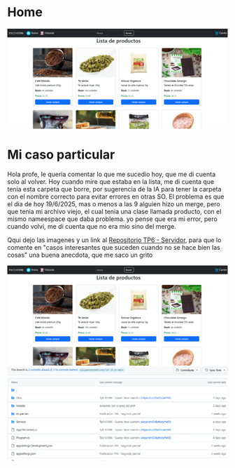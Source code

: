 # Home

![Home page](./img/image.png)


# Mi caso particular



Hola profe, le queria comentar lo que me sucedio hoy, que me di cuenta solo al volver. Hoy cuando mire que estaba en la lista, me di cuenta que tenia esta carpeta que borre, por sugerencia de la IA para tener la carpeta con el nombre correcto para evitar errores en otras SO. El problema es que el dia de hoy 19/6/2025, mas o menos a las 9 alguien hizo un merge, pero que tenia mi archivo viejo, el cual tenia una clase llamada producto, con el mismo nameespace que daba problema. yo pense que era mi error, pero cuando volvi, me di cuenta que no era mio sino del merge.

Qqui dejo las imagenes y un link al [Repositorio TP6 - Servidor](https://github.com/leandroVece/TUP-25-p3/tree/TP6-61096-corregido/TP/61096%20-%20Suarez%20Vece%2C%20Leandro%20Andres/tp6/servidor), para que lo comente en "casos interesantes que suceden cuando no se hace bien las cosas" una buena anecdota, que me saco un grito 

![error](./img/image.png)
![repo](./img/repo.png)